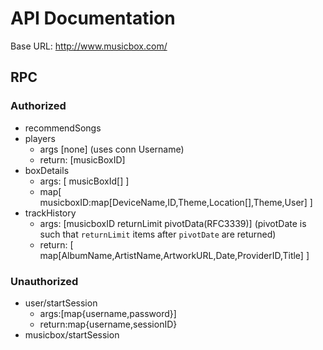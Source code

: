 API Documentation
=================

Base URL: http://www.musicbox.com/

RPC
---

### Authorized
*	recommendSongs
*	players
	-	args [none] (uses conn Username)
	-	return: [musicBoxID]
*	boxDetails
	-	args: [ musicBoxId[] ]
	-	map[ musicboxID:map[DeviceName,ID,Theme,Location[],Theme,User] ]
*	trackHistory
	-	args: [musicboxID returnLimit pivotData(RFC3339)] (pivotDate is such that `returnLimit` items after `pivotDate` are returned)
	-	return: [ map[AlbumName,ArtistName,ArtworkURL,Date,ProviderID,Title] ]
### Unauthorized
*	user/startSession
	-	args:[map{username,password}]
	-	return:map{username,sessionID}
*	musicbox/startSession

